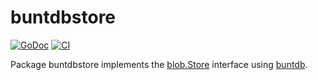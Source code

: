 # buntdbstore

[![GoDoc](https://img.shields.io/static/v1?label=godoc&message=reference&color=tan)](https://pkg.go.dev/github.com/creachadair/buntdbstore)
[![CI](https://github.com/creachadair/buntdbstore/actions/workflows/go-presubmit.yml/badge.svg?event=push&branch=main)](https://github.com/creachadair/buntdbstore/actions/workflows/go-presubmit.yml)

Package buntdbstore implements the [blob.Store][bs] interface using [buntdb][buntdb].

[bs]: https://godoc.org/github.com/creachadair/ffs/blob#Store
[buntdb]: https://github.com/tidwall/buntdb
